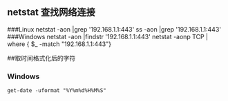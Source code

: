 ## netstat 查找网络连接
###Linux
    netstat -aon |grep '192.168.1.1:443'
    ss -aon |grep '192.168.1.1:443'    
###Windows
    netstat -aon |findstr '192.168.1.1:443'
    netstat -aonp TCP | where { $_ -match "192.168.1.1:443"}

##取时间格式化后的字符
### Windows
    get-date -uformat "%Y%m%d%H%M%S"
